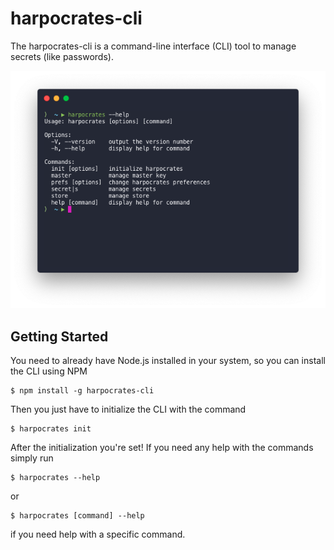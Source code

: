# harpocrates-cli

The harpocrates-cli is a command-line interface (CLI) tool to manage secrets (like passwords).

![harpocrates-cli-screenshot](https://raw.githubusercontent.com/JoaoInez/personal-website/master/src/images/harpocrates-cli.png)

## Getting Started

You need to already have Node.js installed in your system, so you can install the CLI using NPM

```
$ npm install -g harpocrates-cli
```

Then you just have to initialize the CLI with the command

```
$ harpocrates init
```

After the initialization you're set! If you need any help with the commands simply run

```
$ harpocrates --help
```

or

```
$ harpocrates [command] --help
```

if you need help with a specific command.
